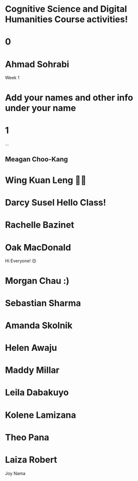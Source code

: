 # Cognitive Science and Digital Humanities Course activities!
# 0
# Ahmad Sohrabi
Week 1
# Add your names and other info under your name
# 1
...
## Meagan Choo-Kang
# Wing Kuan Leng :cherry_blossom::blush:
# Darcy Susel    Hello Class! 
# Rachelle Bazinet
# Oak MacDonald 
Hi Everyone! 😊
# Morgan Chau :)
# Sebastian Sharma 
# Amanda Skolnik
# Helen Awaju
# Maddy Millar
# Leila Dabakuyo
# Kolene Lamizana
# Theo Pana
# Laiza Robert
Joy Nama
